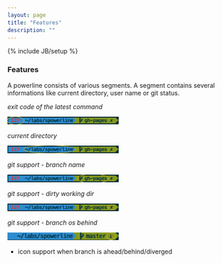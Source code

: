 ```yaml
---
layout: page
title: "Features"
description: ""
---
```

{% include JB/setup %}

### Features
A powerline consists of various segments.
A segment contains several informations like current directory, user name or git status.

*exit code of the latest command*

<img src="assets/exitcode.png" style="width:250px;height:17px">

*current directory*

<img src="assets/currentdir.png" style="width:250px;height:17px">

*git support - branch name*

<img src="assets/branchname.png" style="width:250px;height:17px">

*git support - dirty working dir*

<img src="assets/dirty.png" style="width:250px;height:17px">

*git support - branch os behind*

<img src="assets/behind.png" style="width:250px;height:17px">

  * icon support when branch is ahead/behind/diverged
